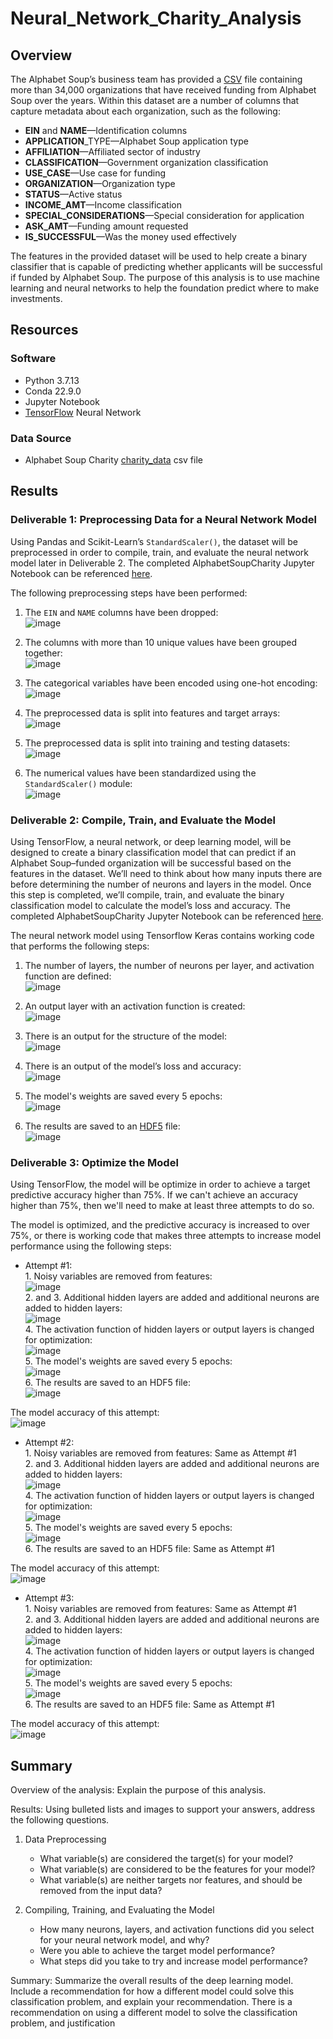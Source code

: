 # Neural_Network_Charity_Analysis

## Overview 
The Alphabet Soup’s business team has provided a [CSV](https://raw.githubusercontent.com/lkachury/Neural_Network_Charity_Analysis/main/charity_data.csv) file containing more than 34,000 organizations that have received funding from Alphabet Soup over the years. Within this dataset are a number of columns that capture metadata about each organization, such as the following:

- **EIN** and **NAME**—Identification columns
- **APPLICATION**_TYPE—Alphabet Soup application type
- **AFFILIATION**—Affiliated sector of industry
- **CLASSIFICATION**—Government organization classification
- **USE_CASE**—Use case for funding
- **ORGANIZATION**—Organization type
- **STATUS**—Active status
- **INCOME_AMT**—Income classification
- **SPECIAL_CONSIDERATIONS**—Special consideration for application
- **ASK_AMT**—Funding amount requested
- **IS_SUCCESSFUL**—Was the money used effectively

The features in the provided dataset will be used to help create a binary classifier that is capable of predicting whether applicants will be successful if funded by Alphabet Soup. The purpose of this analysis is to use machine learning and neural networks to help the foundation predict where to make investments.

## Resources
### Software
- Python 3.7.13
- Conda 22.9.0
- Jupyter Notebook
- [TensorFlow](https://playground.tensorflow.org/#activation=sigmoid&batchSize=10&dataset=gauss&regDataset=reg-plane&learningRate=0.03&regularizationRate=0&noise=0&networkShape=1&seed=0.10587&showTestData=false&discretize=true&percTrainData=50&x=true&y=true&xTimesY=false&xSquared=false&ySquared=false&cosX=false&sinX=false&cosY=false&sinY=false&collectStats=false&problem=classification&initZero=false&hideText=false&discretize_hide=true&regularization_hide=true&learningRate_hide=true&regularizationRate_hide=true&percTrainData_hide=true&showTestData_hide=true&noise_hide=true&batchSize_hide=true) Neural Network

### Data Source 
- Alphabet Soup Charity [charity_data](https://github.com/lkachury/Neural_Network_Charity_Analysis/blob/main/charity_data.csv) csv file

## Results
### Deliverable 1: Preprocessing Data for a Neural Network Model
Using Pandas and Scikit-Learn’s `StandardScaler()`, the dataset will be preprocessed in order to compile, train, and evaluate the neural network model later in Deliverable 2. The completed AlphabetSoupCharity Jupyter Notebook can be referenced [here](https://github.com/lkachury/Neural_Network_Charity_Analysis/blob/main/AlphabetSoupCharity.ipynb).

The following preprocessing steps have been performed:
1. The `EIN` and `NAME` columns have been dropped: <br /> ![image](https://user-images.githubusercontent.com/108038989/200087693-28fecd68-aaff-475d-a557-d52f966d6ff5.png)

2. The columns with more than 10 unique values have been grouped together: <br /> ![image](https://user-images.githubusercontent.com/108038989/200087841-3ea68e50-949b-47d1-8dff-296ae84f1e94.png)

3. The categorical variables have been encoded using one-hot encoding: <br /> ![image](https://user-images.githubusercontent.com/108038989/200087907-aec3f0bc-27a3-4ed7-b732-2c87f0521f11.png)

4. The preprocessed data is split into features and target arrays: <br /> ![image](https://user-images.githubusercontent.com/108038989/200088021-75e8fc4e-5ec5-4199-979f-98f830dd0c90.png)

5. The preprocessed data is split into training and testing datasets: <br /> ![image](https://user-images.githubusercontent.com/108038989/200088050-2c9fd59e-aea6-4b88-97a2-37ad56cbad51.png)

6. The numerical values have been standardized using the `StandardScaler()` module: <br /> ![image](https://user-images.githubusercontent.com/108038989/200088084-64e82cd0-6f93-4d59-832a-294e8641051d.png)

### Deliverable 2: Compile, Train, and Evaluate the Model 
Using TensorFlow, a neural network, or deep learning model, will be designed to create a binary classification model that can predict if an Alphabet Soup–funded organization will be successful based on the features in the dataset. We’ll need to think about how many inputs there are before determining the number of neurons and layers in the model. Once this step is completed, we’ll compile, train, and evaluate the binary classification model to calculate the model’s loss and accuracy. The completed AlphabetSoupCharity Jupyter Notebook can be referenced [here](https://github.com/lkachury/Neural_Network_Charity_Analysis/blob/main/AlphabetSoupCharity.ipynb).

The neural network model using Tensorflow Keras contains working code that performs the following steps:
1. The number of layers, the number of neurons per layer, and activation function are defined: <br /> ![image](https://user-images.githubusercontent.com/108038989/200126533-f9bc7393-83a3-4584-825e-8aec465a0eca.png)  

2. An output layer with an activation function is created: <br /> ![image](https://user-images.githubusercontent.com/108038989/200126549-8897706e-5d02-477a-8d28-07a517a33ad4.png)

3. There is an output for the structure of the model: <br /> ![image](https://user-images.githubusercontent.com/108038989/200126575-bf8c5345-3dc1-446b-a710-ea5f15020b80.png)

4. There is an output of the model’s loss and accuracy: <br /> ![image](https://user-images.githubusercontent.com/108038989/200126796-7064a3ef-e728-485e-89e6-3700e444e2ec.png)

5. The model's weights are saved every 5 epochs: <br /> ![image](https://user-images.githubusercontent.com/108038989/200126772-872edd64-e020-4d3d-b5c1-34c87d8097c8.png)

6. The results are saved to an [HDF5](https://github.com/lkachury/Neural_Network_Charity_Analysis/blob/main/AlphabetSoupCharity.h5) file: <br /> ![image](https://user-images.githubusercontent.com/108038989/200126396-a420a5d2-c97f-4109-b8b4-873b91f95f51.png)

### Deliverable 3: Optimize the Model 
Using TensorFlow, the model will be optimize in order to achieve a target predictive accuracy higher than 75%. If we can't achieve an accuracy higher than 75%, then we'll need to make at least three attempts to do so.

The model is optimized, and the predictive accuracy is increased to over 75%, or there is working code that makes three attempts to increase model performance using the following steps:

- Attempt #1: 
        <br /> 1. Noisy variables are removed from features: <br /> ![image](https://user-images.githubusercontent.com/108038989/200187894-ab32cb3f-a23e-46e9-9526-9264c2ba1cb5.png)
        <br /> 2. and 3. Additional hidden layers are added and additional neurons are added to hidden layers: <br /> ![image](https://user-images.githubusercontent.com/108038989/200188621-b64fe3af-d7de-4a62-9fa0-e3b8ff3afe1e.png)
        <br /> 4. The activation function of hidden layers or output layers is changed for optimization: <br /> ![image](https://user-images.githubusercontent.com/108038989/200188744-97b207d2-a996-4453-ba29-4b48ab762492.png)
        <br /> 5. The model's weights are saved every 5 epochs: <br /> ![image](https://user-images.githubusercontent.com/108038989/200188897-160965dc-1fe3-45af-a14e-b019caf1e48d.png)
        <br /> 6. The results are saved to an HDF5 file: <br /> ![image](https://user-images.githubusercontent.com/108038989/200188956-5522e984-1a84-483a-b26e-9d9707e631ea.png)

The model accuracy of this attempt: <br /> ![image](https://user-images.githubusercontent.com/108038989/200189013-128ec6ee-deee-4b57-a5f3-7a4d4678ba75.png)

- Attempt #2: 
        <br /> 1. Noisy variables are removed from features: Same as Attempt #1
        <br /> 2. and 3. Additional hidden layers are added and additional neurons are added to hidden layers: <br /> ![image](https://user-images.githubusercontent.com/108038989/200189843-6a0e3905-2648-4fcf-aaa7-fc8669d93cb1.png)
        <br /> 4. The activation function of hidden layers or output layers is changed for optimization: <br /> ![image](https://user-images.githubusercontent.com/108038989/200189865-cda3354c-9d6a-4d98-b0b3-99df10a56c94.png)
        <br /> 5. The model's weights are saved every 5 epochs: <br /> ![image](https://user-images.githubusercontent.com/108038989/200189904-5ff5da98-132f-43ae-b20a-3e3b8f9eedfd.png)
        <br /> 6. The results are saved to an HDF5 file: Same as Attempt #1

The model accuracy of this attempt: <br /> ![image](https://user-images.githubusercontent.com/108038989/200189925-e539f668-9f4c-4ade-823b-2e5632c11840.png)
 
- Attempt #3: 
        <br /> 1. Noisy variables are removed from features: Same as Attempt #1
        <br /> 2. and 3. Additional hidden layers are added and additional neurons are added to hidden layers: <br /> ![image](https://user-images.githubusercontent.com/108038989/200189976-c1898023-c7fd-4a81-805c-bdb0e5b9f466.png)
        <br /> 4. The activation function of hidden layers or output layers is changed for optimization: <br /> ![image](https://user-images.githubusercontent.com/108038989/200189997-c860fac8-2dd9-42ea-9467-3f31ee13111c.png)
        <br /> 5. The model's weights are saved every 5 epochs: <br /> ![image](https://user-images.githubusercontent.com/108038989/200190019-18aac33f-f181-422e-bccd-53ae07631ef8.png)
        <br /> 6. The results are saved to an HDF5 file: Same as Attempt #1

The model accuracy of this attempt: <br /> ![image](https://user-images.githubusercontent.com/108038989/200190033-c46bd159-4b2b-4778-9fa6-a343f97b181e.png)

 
        
               


## Summary
Overview of the analysis: Explain the purpose of this analysis.

Results: Using bulleted lists and images to support your answers, address the following questions.

1. Data Preprocessing
    - What variable(s) are considered the target(s) for your model?
    - What variable(s) are considered to be the features for your model?
    - What variable(s) are neither targets nor features, and should be removed from the input data?

2. Compiling, Training, and Evaluating the Model
    - How many neurons, layers, and activation functions did you select for your neural network model, and why?
    - Were you able to achieve the target model performance?
    - What steps did you take to try and increase model performance?

Summary: Summarize the overall results of the deep learning model. 
Include a recommendation for how a different model could solve this classification problem, and explain your recommendation.
There is a recommendation on using a different model to solve the classification problem, and justification
